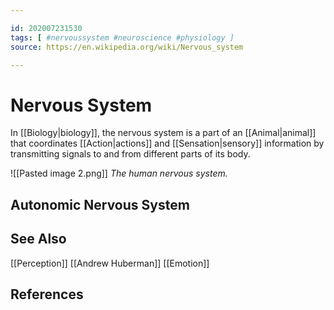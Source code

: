 ```yaml
---

id: 202007231530
tags: [ #nervoussystem #neuroscience #physiology ]
source: https://en.wikipedia.org/wiki/Nervous_system

---
```


# Nervous System
In [[Biology|biology]], the nervous system is a part of an [[Animal|animal]] that coordinates [[Action|actions]] and [[Sensation|sensory]] information by transmitting signals to and from different parts of its body.

![[Pasted image 2.png]]
*The human nervous system.*

## Autonomic Nervous System


## See Also
[[Perception]]
[[Andrew Huberman]]
[[Emotion]]

## References

